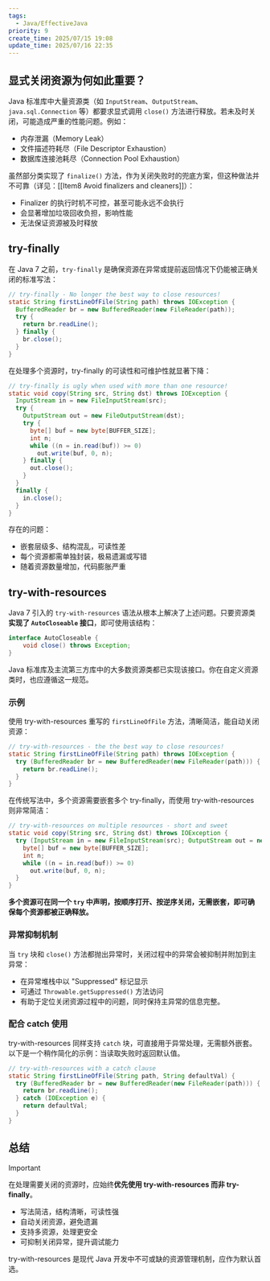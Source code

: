```yaml
---
tags:
  - Java/EffectiveJava
priority: 9
create_time: 2025/07/15 19:08
update_time: 2025/07/16 22:35
---
```


## 显式关闭资源为何如此重要？

Java 标准库中大量资源类（如 `InputStream`、`OutputStream`、`java.sql.Connection` 等）都要求显式调用 `close()` 方法进行释放。若未及时关闭，可能造成严重的性能问题。例如：

- 内存泄漏（Memory Leak）
- 文件描述符耗尽（File Descriptor Exhaustion）
- 数据库连接池耗尽（Connection Pool Exhaustion）

虽然部分类实现了 `finalize()` 方法，作为关闭失败时的兜底方案，但这种做法并不可靠（详见：[[Item8 Avoid finalizers and cleaners]]）：

- Finalizer 的执行时机不可控，甚至可能永远不会执行
- 会显著增加垃圾回收负担，影响性能
- 无法保证资源被及时释放

## try-finally

在 Java 7 之前，`try-finally` 是确保资源在异常或提前返回情况下仍能被正确关闭的标准写法：

```java
// try-finally - No longer the best way to close resources!
static String firstLineOfFile(String path) throws IOException {
  BufferedReader br = new BufferedReader(new FileReader(path));
  try {
    return br.readLine();
  } finally {
    br.close();
  }
}
```

在处理多个资源时，try-finally 的可读性和可维护性就显著下降：

```java
// try-finally is ugly when used with more than one resource!
static void copy(String src, String dst) throws IOException {
  InputStream in = new FileInputStream(src);
  try {
    OutputStream out = new FileOutputStream(dst);
    try {
      byte[] buf = new byte[BUFFER_SIZE];
      int n;
      while ((n = in.read(buf)) >= 0)
        out.write(buf, 0, n);
    } finally {
      out.close();
    }
  }
  finally {
    in.close();
  }
}
```

存在的问题：

- 嵌套层级多、结构混乱，可读性差
- 每个资源都需单独封装，极易遗漏或写错
- 随着资源数量增加，代码膨胀严重

## try-with-resources

Java 7 引入的 `try-with-resources` 语法从根本上解决了上述问题。只要资源类**实现了 `AutoCloseable` 接口**，即可使用该结构：

```java
interface AutoCloseable {
	void close() throws Exception;
}
```

Java 标准库及主流第三方库中的大多数资源类都已实现该接口。你在自定义资源类时，也应遵循这一规范。

### 示例

使用 try-with-resources 重写的 `firstLineOfFile` 方法，清晰简洁，能自动关闭资源：

```java
// try-with-resources - the the best way to close resources!
static String firstLineOfFile(String path) throws IOException {
  try (BufferedReader br = new BufferedReader(new FileReader(path))) {
    return br.readLine();
  }
}
```

在传统写法中，多个资源需要嵌套多个 try-finally，而使用 try-with-resources 则非常简洁：

```java
// try-with-resources on multiple resources - short and sweet
static void copy(String src, String dst) throws IOException {
  try (InputStream in = new FileInputStream(src); OutputStream out = new FileOutputStream(dst)) {
    byte[] buf = new byte[BUFFER_SIZE];
    int n;
    while ((n = in.read(buf)) >= 0)
      out.write(buf, 0, n);
  }
}
```

**多个资源可在同一个 `try` 中声明，按顺序打开、按逆序关闭，无需嵌套，即可确保每个资源都被正确释放。**

### 异常抑制机制

当 `try` 块和 `close()` 方法都抛出异常时，关闭过程中的异常会被抑制并附加到主异常：

- 在异常堆栈中以 "Suppressed" 标记显示
- 可通过 `Throwable.getSuppressed()` 方法访问
- 有助于定位关闭资源过程中的问题，同时保持主异常的信息完整。

### 配合 catch 使用

try-with-resources 同样支持 `catch` 块，可直接用于异常处理，无需额外嵌套。以下是一个稍作简化的示例：当读取失败时返回默认值。

```java
// try-with-resources with a catch clause
static String firstLineOfFile(String path, String defaultVal) {
  try (BufferedReader br = new BufferedReader(new FileReader(path))) {
    return br.readLine();
  } catch (IOException e) {
    return defaultVal;
  }
}
```

## 总结

> [!important]
> 在处理需要关闭的资源时，应始终**优先使用 try-with-resources 而非 try-finally**。

- 写法简洁，结构清晰，可读性强
- 自动关闭资源，避免遗漏
- 支持多资源，处理更安全
- 可抑制关闭异常，提升调试能力

try-with-resources 是现代 Java 开发中不可或缺的资源管理机制，应作为默认首选。
